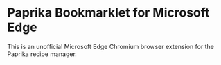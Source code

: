 # Paprika Bookmarklet for Microsoft Edge

This is an unofficial Microsoft Edge Chromium browser extension for the Paprika recipe manager.
